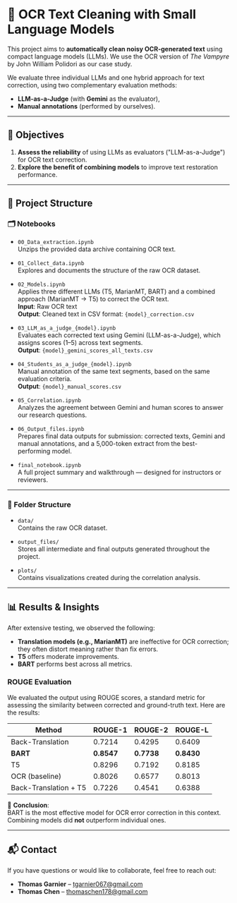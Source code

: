 # 🧹 OCR Text Cleaning with Small Language Models

This project aims to **automatically clean noisy OCR-generated text** using compact language models (LLMs). We use the OCR version of *The Vampyre* by John William Polidori as our case study.

We evaluate three individual LLMs and one hybrid approach for text correction, using two complementary evaluation methods:
- **LLM-as-a-Judge** (with **Gemini** as the evaluator),
- **Manual annotations** (performed by ourselves).

---

## 🎯 Objectives

1. **Assess the reliability** of using LLMs as evaluators ("LLM-as-a-Judge") for OCR text correction.
2. **Explore the benefit of combining models** to improve text restoration performance.

---

## 📁 Project Structure

### 🗂 Notebooks

- `00_Data_extraction.ipynb`  
  Unzips the provided data archive containing OCR text.

- `01_Collect_data.ipynb`  
  Explores and documents the structure of the raw OCR dataset.

- `02_Models.ipynb`  
  Applies three different LLMs (T5, MarianMT, BART) and a combined approach (MarianMT → T5) to correct the OCR text.  
  **Input**: Raw OCR text  
  **Output**: Cleaned text in CSV format: `{model}_correction.csv`

- `03_LLM_as_a_judge_{model}.ipynb`  
  Evaluates each corrected text using Gemini (LLM-as-a-Judge), which assigns scores (1–5) across text segments.  
  **Output**: `{model}_gemini_scores_all_texts.csv`

- `04_Students_as_a_judge_{model}.ipynb`  
  Manual annotation of the same text segments, based on the same evaluation criteria.  
  **Output**: `{model}_manual_scores.csv`

- `05_Correlation.ipynb`  
  Analyzes the agreement between Gemini and human scores to answer our research questions.

- `06_Output_files.ipynb`  
  Prepares final data outputs for submission: corrected texts, Gemini and manual annotations, and a 5,000-token extract from the best-performing model.

- `final_notebook.ipynb`  
  A full project summary and walkthrough — designed for instructors or reviewers.

---

### 📂 Folder Structure

- `data/`  
  Contains the raw OCR dataset.

- `output_files/`  
  Stores all intermediate and final outputs generated throughout the project.

- `plots/`  
  Contains visualizations created during the correlation analysis.

---

## 📊 Results & Insights

After extensive testing, we observed the following:

- **Translation models (e.g., MarianMT)** are ineffective for OCR correction; they often distort meaning rather than fix errors.
- **T5** offers moderate improvements.
- **BART** performs best across all metrics.

### ROUGE Evaluation

We evaluated the output using ROUGE scores, a standard metric for assessing the similarity between corrected and ground-truth text. Here are the results:

| **Method**               | **ROUGE-1** | **ROUGE-2** | **ROUGE-L** |
|--------------------------|-------------|-------------|-------------|
| Back-Translation         | 0.7214      | 0.4295      | 0.6409      |
| **BART**                 | **0.8547**  | **0.7738**  | **0.8430**  |
| T5                       | 0.8296      | 0.7192      | 0.8185      |
| OCR (baseline)           | 0.8026      | 0.6577      | 0.8013      |
| Back-Translation + T5    | 0.7226      | 0.4541      | 0.6388      |

📌 **Conclusion**:  
BART is the most effective model for OCR error correction in this context. Combining models did **not** outperform individual ones.

---

## 📬 Contact

If you have questions or would like to collaborate, feel free to reach out:

- **Thomas Garnier** – tgarnier067@gmail.com  
- **Thomas Chen** – thomaschen178@gmail.com
